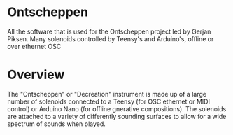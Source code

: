 # Ontscheppen
All the software that is used for the Ontscheppen project led by Gerjan Piksen. Many solenoids controlled by Teensy's and Arduino's, offline or over ethernet OSC 

# Overview
The "Ontscheppen" or "Decreation" instrument is made up of a large number of solenoids connected to a Teensy (for OSC ethernet or MIDI control) or Arduino Nano (for offline gnerative compositions). The solenoids are attached to a variety of differently sounding surfaces to allow for a wide spectrum of sounds when played. 
